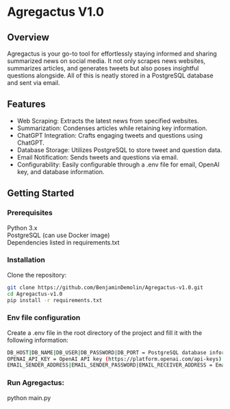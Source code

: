 # Agregactus V1.0

## Overview

Agregactus is your go-to tool for effortlessly staying informed and sharing summarized news on social media. It not only scrapes news websites, summarizes articles, and generates tweets but also poses insightful questions alongside. All of this is neatly stored in a PostgreSQL database and sent via email.

## Features
* Web Scraping: Extracts the latest news from specified websites.
* Summarization: Condenses articles while retaining key information.
* ChatGPT Integration: Crafts engaging tweets and questions using ChatGPT.
* Database Storage: Utilizes PostgreSQL to store tweet and question data.
* Email Notification: Sends tweets and questions via email.
* Configurability: Easily configurable through a .env file for email, OpenAI key, and database information.

## Getting Started

### Prerequisites
Python 3.x  
PostgreSQL (can use Docker image)  
Dependencies listed in requirements.txt  

### Installation
Clone the repository:

```bash
git clone https://github.com/BenjaminDemolin/Agregactus-v1.0.git
cd Agregactus-v1.0
pip install -r requirements.txt
```

### Env file configuration

Create a .env file in the root directory of the project and fill it with the following information:

```bash
DB_HOST|DB_NAME|DB_USER|DB_PASSWORD|DB_PORT = PostgreSQL database information.
OPENAI_API_KEY = OpenAI API key (https://platform.openai.com/api-keys).
EMAIL_SENDER_ADDRESS|EMAIL_SENDER_PASSWORD|EMAIL_RECEIVER_ADDRESS = Email information.
```

### Run Agregactus:

python main.py



